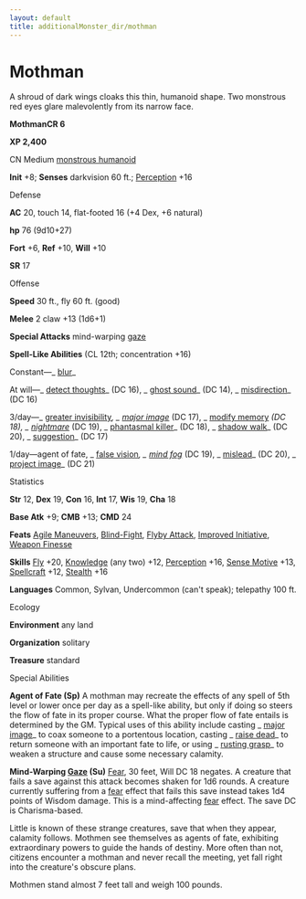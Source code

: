 ```yaml
---
layout: default
title: additionalMonster_dir/mothman
---
```

# Mothman

A shroud of dark wings cloaks this thin, humanoid shape. Two monstrous red eyes glare malevolently from its narrow face.

**MothmanCR 6**

**XP 2,400**

CN Medium [monstrous humanoid](monsters/creatureTypes#_monstrous-humanoid)

**Init** +8; **Senses** darkvision 60 ft.; [Perception](additionalMonster_dir/../skill_dir/perception#_perception) +16

Defense

**AC** 20, touch 14, flat-footed 16 (+4 Dex, +6 natural)

**hp** 76 (9d10+27)

**Fort** +6, **Ref** +10, **Will** +10

**SR** 17

Offense

**Speed** 30 ft., fly 60 ft. (good)

**Melee** 2 claw +13 (1d6+1)

**Special Attacks** mind-warping [gaze](monsters/universalMonsterRules#_gaze)

**Spell-Like Abilities** (CL 12th; concentration +16)

Constant—_ [blur](additionalMonster_dir/../spell_dir/blur#_blur)_

At will—_ [detect thoughts](additionalMonsters/../spell_dir/detectThoughts#_detect-thoughts)_ (DC 16), _ [ghost sound](additionalMonsters/../spell_dir/ghostSound#_ghost-sound)_ (DC 14), _ [misdirection](additionalMonsters/../spell_dir/misdirection#_misdirection)_ (DC 16)

3/day—_ [greater invisibility](additionalMonster_dir/../spell_dir/invisibility#_invisibility-greater)_, _ [major image](additionalMonsters/../spell_dir/majorImage#_major-image)_ (DC 17), _ [modify memory](additionalMonsters/../spell_dir/modifyMemory#_modify-memory) _(DC 18), _ [nightmare](additionalMonsters/../spell_dir/nightmare#_nightmare)_ (DC 19), _ [phantasmal killer](additionalMonsters/../spell_dir/phantasmalKiller#_phantasmal-killer)_ (DC 18), _ [shadow walk](additionalMonsters/../spell_dir/shadowWalk#_shadow-walk)_ (DC 20), _ [suggestion](additionalMonsters/../spell_dir/suggestion#_suggestion)_ (DC 17)

1/day—agent of fate, _ [false vision](additionalMonster_dir/../spell_dir/falseVision#_false-vision)_, _ [mind fog](additionalMonsters/../spell_dir/mindFog#_mind-fog)_ (DC 19), _ [mislead](additionalMonsters/../spell_dir/mislead#_mislead)_ (DC 20), _ [project image](additionalMonsters/../spell_dir/projectImage#_project-image)_ (DC 21)

Statistics

**Str** 12, **Dex** 19, **Con** 16, **Int** 17, **Wis** 19, **Cha** 18

**Base Atk** +9; **CMB** +13; **CMD** 24

**Feats** [Agile Maneuvers](additionalMonsters/../feats#_agile-maneuvers), [Blind-Fight](additionalMonster_dir/../feats#_blind-fight), [Flyby Attack](additionalMonster_dir/../monster_dir/monsterFeats#_flyby-attack), [Improved Initiative](additionalMonsters/../feats#_improved-initiative), [Weapon Finesse](additionalMonster_dir/../feats#_weapon-finesse)

**Skills** [Fly](additionalMonster_dir/../skill_dir/fly#_fly) +20, [Knowledge](additionalMonsters/../skill_dir/knowledge#_knowledge) (any two) +12, [Perception](additionalMonsters/../skill_dir/perception#_perception) +16, [Sense Motive](additionalMonsters/../skill_dir/senseMotive#_sense-motive) +13, [Spellcraft](additionalMonsters/../skill_dir/spellcraft#_spellcraft) +12, [Stealth](additionalMonsters/../skill_dir/stealth#_stealth) +16

**Languages** Common, Sylvan, Undercommon (can't speak); telepathy 100 ft.

Ecology

**Environment** any land

**Organization** solitary

**Treasure** standard

Special Abilities

**Agent of Fate (Sp)** A mothman may recreate the effects of any spell of 5th level or lower once per day as a spell-like ability, but only if doing so steers the flow of fate in its proper course. What the proper flow of fate entails is determined by the GM. Typical uses of this ability include casting _ [major image](additionalMonsters/../spell_dir/majorImage#_major-image)_ to coax someone to a portentous location, casting _ [raise dead](additionalMonsters/../spell_dir/raiseDead#_raise-dead)_ to return someone with an important fate to life, or using _ [rusting grasp](additionalMonsters/../spell_dir/rustingGrasp#_rusting-grasp)_ to weaken a structure and cause some necessary calamity.

**Mind-Warping [Gaze](monsters/universalMonsterRules#_gaze) (Su)** [Fear](monster_dir/universalMonsterRules#_fear-(su-or-sp)), 30 feet, Will DC 18 negates. A creature that fails a save against this attack becomes shaken for 1d6 rounds. A creature currently suffering from a [fear](monsters/universalMonsterRules#_fear-(su-or-sp)) effect that fails this save instead takes 1d4 points of Wisdom damage. This is a mind-affecting [fear](monster_dir/universalMonsterRules#_fear-(su-or-sp)) effect. The save DC is Charisma-based.

Little is known of these strange creatures, save that when they appear, calamity follows. Mothmen see themselves as agents of fate, exhibiting extraordinary powers to guide the hands of destiny. More often than not, citizens encounter a mothman and never recall the meeting, yet fall right into the creature's obscure plans.

Mothmen stand almost 7 feet tall and weigh 100 pounds.

